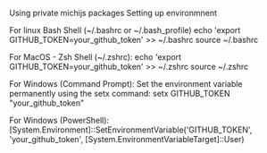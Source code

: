 

<!-- TODO: Use bash code for commands -->
Using private michijs packages
Setting up environmnent

For linux Bash Shell (~/.bashrc or ~/.bash_profile)
echo 'export GITHUB_TOKEN=your_github_token' >> ~/.bashrc
source ~/.bashrc

For MacOS - Zsh Shell (~/.zshrc):
echo 'export GITHUB_TOKEN=your_github_token' >> ~/.zshrc
source ~/.zshrc

For Windows (Command Prompt):
Set the environment variable permanently using the setx command:
setx GITHUB_TOKEN "your_github_token"

For Windows (PowerShell):
[System.Environment]::SetEnvironmentVariable('GITHUB_TOKEN', 'your_github_token', [System.EnvironmentVariableTarget]::User)
